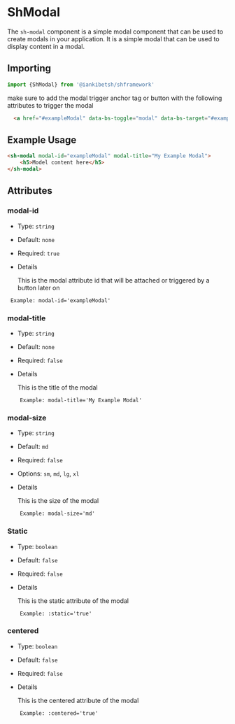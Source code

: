 # ShModal
The `sh-modal` component is a simple modal component that can be used to create modals in your application. 
It is a simple modal that can be used to display content in a modal.

## Importing
```javascript
import {ShModal} from '@iankibetsh/shframework'

```
make sure to add the modal trigger anchor tag or button with the following attributes to trigger the modal
```html
  <a href="#exampleModal" data-bs-toggle="modal" data-bs-target="#exampleModal">Launch demo modal</a>
```
## Example Usage
```html
<sh-modal modal-id="exampleModal" modal-title="My Example Modal">
    <h5>Model content here</h5>
</sh-modal>
```

## Attributes

### modal-id

- Type: `string`
- Default: `none`
- Required: `true`
- Details
  
    This is the modal attribute id that will be attached or triggered by a button later on
``` 
 Example: modal-id='exampleModal'
```
### modal-title

- Type: `string`
- Default: `none`
- Required: `false`
- Details

    This is the title of the modal
```
    Example: modal-title='My Example Modal'
``` 
### modal-size
- Type: `string`
- Default: `md`
- Required: `false`
- Options: `sm`, `md`, `lg`, `xl`
- Details

    This is the size of the modal
```
    Example: modal-size='md'
```

### Static
- Type: `boolean`
- Default: `false`
- Required: `false`
- Details

    This is the static attribute of the modal
```
    Example: :static='true'
```
### centered
- Type: `boolean`
- Default: `false`
- Required: `false`
- Details

    This is the centered attribute of the modal
```
    Example: :centered='true'
```
